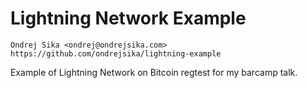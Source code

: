 # Lightning Network Example

    Ondrej Sika <ondrej@ondrejsika.com>
    https://github.com/ondrejsika/lightning-example

Example of Lightning Network on Bitcoin regtest for my barcamp talk.


